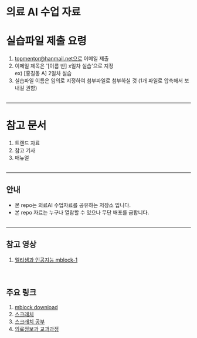 # 의료 AI 수업 자료 

# 실습파일 제출 요령

1. topmentor@hanmail.net으로 이메일 제출 
2. 이메일 제목은 '[이름 반] x일차 실습'으로 지정 <br>
   ex) [홍길동 A] 2일차 실습
3. 실습파일 이름은 임의로 지정하여 첨부파일로 첨부하실 것 
   (1개 파일로 압축해서 보내길 권함)
<br><br>


-----------------------------------
# 참고 문서

1. 트렌드 자료 
2. 참고 기사 
3. 매뉴얼
<br><br>

-----------------------------------
## 안내
* 본 repo는 의료AI 수업자료를 공유하는 저장소 입니다. 
* 본 repo 자료는 누구나 열람할 수 있으나 무단 배포를 금합니다.
<br><br>

-----------------------------------
## 참고 영상
1. [엘리샘과 인공지능 mblock-1](https://www.youtube.com/watch?v=pWPKf7OIH_s&t=367s) <br>
<br><br>

## 주요 링크
1. [mblock download](https://mblock.makeblock.com/en-us/download/) <br>
2. [스크래치](https://scratch.mit.edu/) <br>
3. [스크래치 공부](https://makerejoicegames.tistory.com/category/%7B%20%EC%BD%94%EB%94%A9%EA%B3%B5%EB%B6%80%20%7D/%E2%96%B7%20%5B%EC%8A%A4%ED%81%AC%EB%9E%98%EC%B9%98%20%EA%B3%B5%EB%B6%80%5D) <br>
4. [의료정보과 교과과정](https://www.shu.ac.kr/file/announcing/cur_mis_2021.pdf) <br>
<br><br>




